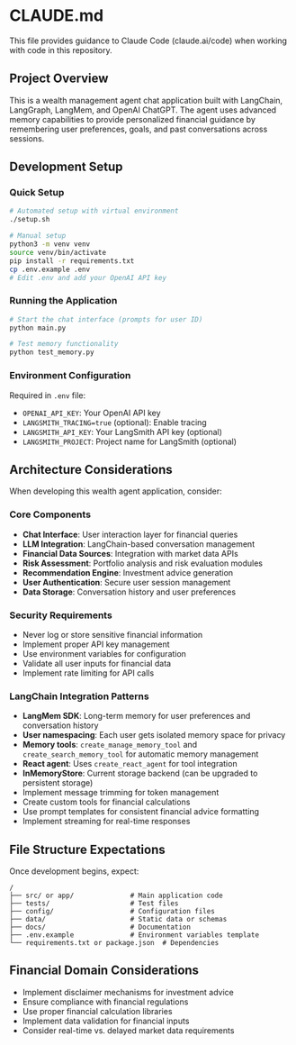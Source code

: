 # CLAUDE.md

This file provides guidance to Claude Code (claude.ai/code) when working with code in this repository.

## Project Overview

This is a wealth management agent chat application built with LangChain, LangGraph, LangMem, and OpenAI ChatGPT. The agent uses advanced memory capabilities to provide personalized financial guidance by remembering user preferences, goals, and past conversations across sessions.

## Development Setup

### Quick Setup
```bash
# Automated setup with virtual environment
./setup.sh

# Manual setup
python3 -m venv venv
source venv/bin/activate
pip install -r requirements.txt
cp .env.example .env
# Edit .env and add your OpenAI API key
```

### Running the Application
```bash
# Start the chat interface (prompts for user ID)
python main.py

# Test memory functionality
python test_memory.py
```

### Environment Configuration
Required in `.env` file:
- `OPENAI_API_KEY`: Your OpenAI API key
- `LANGSMITH_TRACING=true` (optional): Enable tracing
- `LANGSMITH_API_KEY`: Your LangSmith API key (optional)
- `LANGSMITH_PROJECT`: Project name for LangSmith (optional)

## Architecture Considerations

When developing this wealth agent application, consider:

### Core Components
- **Chat Interface**: User interaction layer for financial queries
- **LLM Integration**: LangChain-based conversation management
- **Financial Data Sources**: Integration with market data APIs
- **Risk Assessment**: Portfolio analysis and risk evaluation modules
- **Recommendation Engine**: Investment advice generation
- **User Authentication**: Secure user session management
- **Data Storage**: Conversation history and user preferences

### Security Requirements
- Never log or store sensitive financial information
- Implement proper API key management
- Use environment variables for configuration
- Validate all user inputs for financial data
- Implement rate limiting for API calls

### LangChain Integration Patterns
- **LangMem SDK**: Long-term memory for user preferences and conversation history
- **User namespacing**: Each user gets isolated memory space for privacy
- **Memory tools**: `create_manage_memory_tool` and `create_search_memory_tool` for automatic memory management
- **React agent**: Uses `create_react_agent` for tool integration
- **InMemoryStore**: Current storage backend (can be upgraded to persistent storage)
- Implement message trimming for token management
- Create custom tools for financial calculations
- Use prompt templates for consistent financial advice formatting
- Implement streaming for real-time responses

## File Structure Expectations

Once development begins, expect:
```
/
├── src/ or app/              # Main application code
├── tests/                    # Test files
├── config/                   # Configuration files
├── data/                     # Static data or schemas
├── docs/                     # Documentation
├── .env.example              # Environment variables template
└── requirements.txt or package.json  # Dependencies
```

## Financial Domain Considerations

- Implement disclaimer mechanisms for investment advice
- Ensure compliance with financial regulations
- Use proper financial calculation libraries
- Implement data validation for financial inputs
- Consider real-time vs. delayed market data requirements